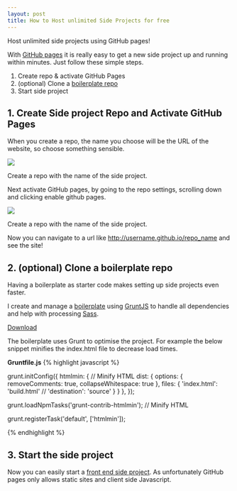 ```yaml
---
layout: post
title: How to Host unlimited Side Projects for free
---
```


<div class="message">
Host unlimited side projects using GitHub pages!
</div>

With <a href="//github.com/pages">GitHub pages</a> it is really easy to get a new side project up and running within minutes. Just follow these simple steps.

1. Create repo & activate GitHub Pages
2. (optional) Clone a <a href="//github.com/harrymt/grunt-boilerplate">boilerplate repo</a>
3. Start side project

## 1. Create Side project Repo and Activate GitHub Pages

When you create a repo, the name you choose will be the URL of the website, so choose something sensible.

<img src="{{ site.baseurl }}/img/create-github-repo.png">
<p class="img-caption">Create a repo with the name of the side project.</p>

Next activate GitHub pages, by going to the repo settings, scrolling down and clicking enable github pages.

<img src="{{ site.baseurl }}/img/activate-github-pages.png">
<p class="img-caption">Create a repo with the name of the side project.</p>

Now you can navigate to a url like http://username.github.io/repo_name and see the site!

## 2. (optional) Clone a boilerplate repo

Having a boilerplate as starter code makes setting up side projects even faster.

I create and manage a <a href="//github.com/harrymt/grunt-boilerplate">boilerplate</a> using <a href="//gruntjs.com">GruntJS</a> to handle all dependencies and help with processing <a href="//http://sass-lang.com">Sass</a>.


<a class="button button-huge" href="//github.com/harrymt/grunt-boilerplate">Download</a>

The boilerplate uses Grunt to optimise the project. For example the below snippet minifies the index.html file to decrease load times.

**Gruntfile.js**
{% highlight javascript %}

  grunt.initConfig({
    htmlmin: { // Minify HTML
      dist: {
        options: {
          removeComments: true,
          collapseWhitespace: true
        },
        files: {
          'index.html': 'build.html' // 'destination': 'source'
        }
      }
    },
  });

  grunt.loadNpmTasks('grunt-contrib-htmlmin'); // Minify HTML

  grunt.registerTask('default', ['htmlmin']);

{% endhighlight %}


## 3. Start the side project

Now you can easily start a <a href="//github.com/harrymt/mark">front end side project</a>. As unfortunately GitHub pages only allows static sites and client side Javascript.

